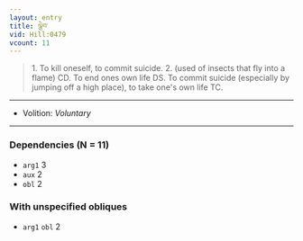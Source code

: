 ```yaml
---
layout: entry
title: ལྕེབ་
vid: Hill:0479
vcount: 11
---
```

> 1\. To kill oneself, to commit suicide\. 2\. (used of insects that fly into a flame) CD\. To end ones own life DS\. To commit suicide (especially by jumping off a high place), to take one's own life TC\.

---
* Volition: _Voluntary_

---

### Dependencies (N = 11)
* `arg1` 3
* `aux` 2
* `obl` 2


### With unspecified obliques
* `arg1` `obl` 2
